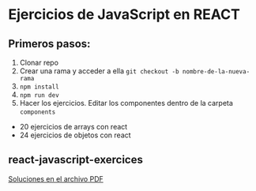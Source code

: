 # Ejercicios de JavaScript en REACT

## Primeros pasos:

1. Clonar repo
2. Crear una rama y acceder a ella ` git checkout -b nombre-de-la-nueva-rama `
3. `npm install`
4. `npm run dev`
5. Hacer los ejercicios. Editar los componentes dentro de la carpeta `components`
  - 20 ejercicios de arrays con react
  - 24 ejercicios de objetos con react

## react-javascript-exercices

[Soluciones en el archivo PDF](https://github.com/FSDSTR1023/react-javascript-exercices/blob/main/SOLUCIONES_ejercicios_react_javascript.pdf)

